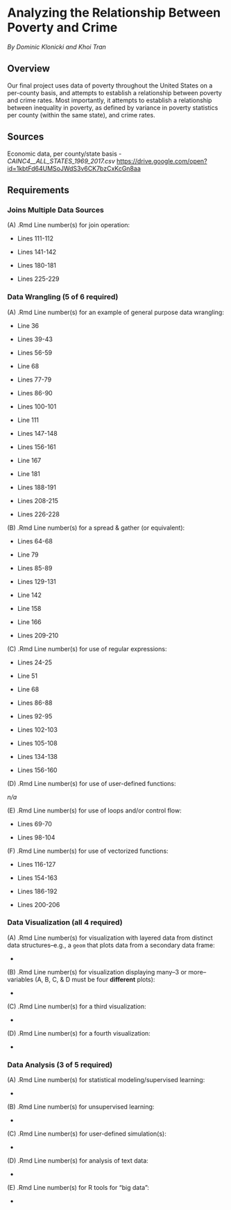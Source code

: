 # Analyzing the Relationship Between Poverty and Crime

*By Dominic Klonicki and Khoi Tran*

## Overview

Our final project uses data of poverty throughout the United States on a per-county basis, and attempts to establish a relationship between poverty and crime rates. Most importantly, it attempts to establish a relationship between inequality in poverty, as defined by variance in poverty statistics per county (within the same state), and crime rates. 

## Sources

Economic data, per county/state basis - *CAINC4__ALL_STATES_1969_2017.csv*
https://drive.google.com/open?id=1kbtFd64UMSoJWdS3v6CK7bzCxKcGn8aa

## Requirements

### Joins Multiple Data Sources

(A) .Rmd Line number(s) for join operation:

* Lines 111-112

* Lines 141-142

* Lines 180-181

* Lines 225-229

### Data Wrangling (5 of 6 required)

(A) .Rmd Line number(s) for an example of general purpose data wrangling:

* Line 36

* Lines 39-43

* Lines 56-59

* Line 68

* Lines 77-79

* Lines 86-90

* Lines 100-101

* Line 111

* Lines 147-148

* Lines 156-161

* Line 167

* Line 181

* Lines 188-191

* Lines 208-215

* Lines 226-228

(B) .Rmd Line number(s) for a spread & gather (or equivalent):

* Lines 64-68

* Line 79

* Lines 85-89

* Lines 129-131

* Line 142

* Line 158

* Line 166

* Lines 209-210

(C) .Rmd Line number(s) for use of regular expressions:

* Lines 24-25

* Line 51

* Line 68

* Lines 86-88

* Lines 92-95

* Lines 102-103

* Lines 105-108

* Lines 134-138

* Lines 156-160

(D) .Rmd Line number(s) for use of user-defined functions:

*n/a*

(E) .Rmd Line number(s) for use of loops and/or control flow:

* Lines 69-70

* Lines 98-104

(F) .Rmd Line number(s) for use of vectorized functions:

* Lines 116-127

* Lines 154-163

* Lines 186-192

* Lines 200-206

### Data Visualization (all 4 required)

(A) .Rmd Line number(s) for visualization with layered data from distinct data structures–e.g., a `geom` that
plots data from a secondary data frame:

* 

(B) .Rmd Line number(s) for visualization displaying many–3 or more–variables (A, B, C, & D must be
four **different** plots):

* 

(C) .Rmd Line number(s) for a third visualization:

* 

(D) .Rmd Line number(s) for a fourth visualization:

* 

### Data Analysis (3 of 5 required)

(A) .Rmd Line number(s) for statistical modeling/supervised learning:

* 

(B) .Rmd Line number(s) for unsupervised learning:

* 

(C) .Rmd Line number(s) for user-defined simulation(s):

* 

(D) .Rmd Line number(s) for analysis of text data:

* 

(E) .Rmd Line number(s) for R tools for “big data”:

* 

